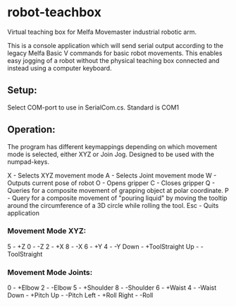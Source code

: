 # robot-teachbox
Virtual teaching box for Melfa Movemaster industrial robotic arm.

This is a console application which will send serial output according to the legacy Melfa Basic V commands for basic robot movements. 
This enables easy jogging of a robot without the physical teaching box connected and instead using a computer keyboard.

## Setup:

Select COM-port to use in SerialCom.cs. Standard is COM1

## Operation:

The program has different keymappings depending on which movement mode is selected, either XYZ or Join Jog.
Designed to be used with the numpad-keys.

X - 	Selects XYZ movement mode
A - 	Selects Joint movement mode
W - 	Outputs current pose of robot
O - 	Opens gripper
C - 	Closes gripper
Q - 	Queries for a composite movement of grapping object at polar coordinate.
P - 	Query for a composite movement of "pouring liquid" by moving the tooltip around the circumference of a 3D circle while rolling the tool.
Esc - 	Quits application

### Movement Mode XYZ:
5 - 	+Z
0 - 	-Z
2 - 	+X
8 - 	-X
6 - 	+Y
4 - 	-Y
Down - 	+ToolStraight
Up -   	-ToolStraight


### Movement Mode Joints:
0 - 	+Elbow
2 - 	-Elbow
5 - 	+Shoulder
8 - 	-Shoulder
6 - 	+Waist
4 - 	-Waist
Down - 	+Pitch
Up -   	-Pitch
Left - 	+Roll
Right -	-Roll


